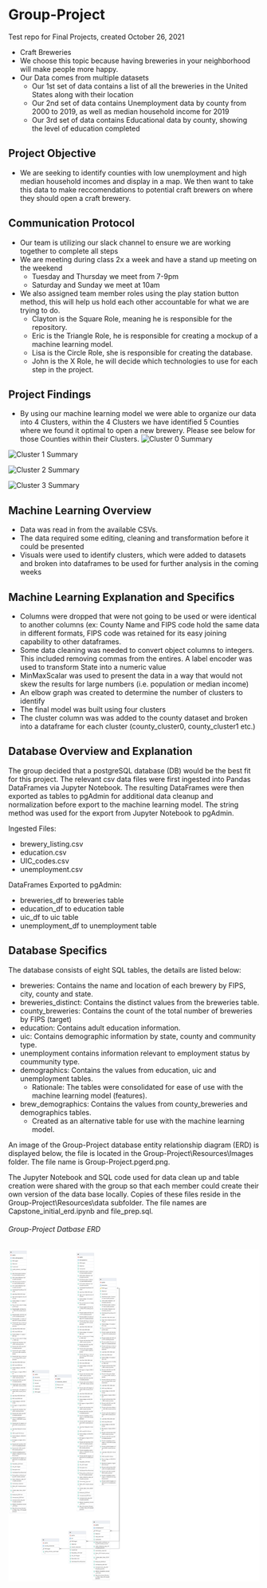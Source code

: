 # Group-Project
Test repo for Final Projects, created October 26, 2021

- Craft Breweries
- We choose this topic because having breweries in your neighborhood will make people more happy.
- Our Data comes from multiple datasets
  - Our 1st set of data contains a list of all the breweries in the United States along with their location
  - Our 2nd set of data contains Unemployment data by county from 2000 to 2019, as well as median household income for 2019
  - Our 3rd set of data contains Educational data by county, showing the level of education completed
 
## Project Objective 
- We are seeking to identify counties with low unemployment and high median household incomes and display in a map. We then want to take this data to make reccomendations to potential craft brewers on where they should open a craft brewery.

## Communication Protocol 
- Our team is utilizing our slack channel to ensure we are working together to complete all steps
- We are meeting during class 2x a week and have a stand up meeting on the weekend
  - Tuesday and Thursday we meet from 7-9pm
  - Saturday and Sunday we meet at 10am 
- We also assigned team member roles using the play station button method, this will help us hold each other accountable for what we are trying to do.
  - Clayton is the Square Role, meaning he is responsible for the repository. 
  - Eric is the Triangle Role, he is responsible for creating a mockup of a machine learning model.
  - Lisa is the Circle Role, she is responsible for creating the database.
  - John is the X Role, he will decide which technologies to use for each step in the project.

## Project Findings
- By using our machine learning model we were able to organize our data into 4 Clusters, within the 4 Clusters we have identified 5 Counties where we found it optimal to open a new brewery. Please see below for those Counties within their Clusters.
![Cluster 0 Summary](https://user-images.githubusercontent.com/79228491/141518522-4803c452-af6b-4373-b87a-228eef4b71a0.PNG)

![Cluster 1 Summary](https://user-images.githubusercontent.com/79228491/141518535-d8df0531-1604-4cb9-b566-27649caa1d13.PNG)

![Cluster 2 Summary](https://user-images.githubusercontent.com/79228491/141518545-51ff91db-591f-4e3d-b5ae-f41cc3293ad7.PNG)

![Cluster 3 Summary](https://user-images.githubusercontent.com/79228491/141518549-232a9a8b-81e4-4bb0-aa4f-daedb3cf52d8.PNG)

## Machine Learning Overview
- Data was read in from the available CSVs.
- The data required some editing, cleaning and transformation before it could be presented
- Visuals were used to identify clusters, which were added to datasets and broken into dataframes to be used for further analysis in the coming weeks

## Machine Learning Explanation and Specifics
- Columns were dropped that were not going to be used or were identical to another columns (ex: County Name and FIPS code hold the same data in different formats, FIPS code was retained for its easy joining capability to other dataframes.
- Some data cleaning was needed to convert object columns to integers. This included removing commas from the entires. A label encoder was used to transform State into a numeric value
- MinMaxScalar was used to present the data in a way that would not skew the results for large numbers (i.e. population or median income)
- An elbow graph was created to determine the number of clusters to identify
- The final model was built using four clusters
- The cluster column was was added to the county dataset and broken into a dataframe for each cluster (county_cluster0, county_cluster1 etc.)

## Database Overview and Explanation
The group decided that a postgreSQL database (DB) would be the best fit for this project. The relevant csv data files were first ingested into Pandas DataFrames via Jupyter Notebook. The resulting DataFrames were then exported as tables to pgAdmin for additional data cleanup and normalization before export to the machine learning model. The string method was used for the export from Jupyter Notebook to pgAdmin.

Ingested Files:
- brewery_listing.csv
- education.csv
- UIC_codes.csv
- unemployment.csv

DataFrames Exported to pgAdmin:
- breweries_df to breweries table
- education_df to education table
- uic_df to uic table
- unemployment_df to unemployment table

## Database Specifics
The database consists of eight SQL tables, the details are listed below:
- breweries: Contains the name and location of each brewery by FIPS, city, county and state. 
- breweries_distinct: Contains the distinct values from the breweries table.
- county_breweries: Contains the count of the total number of breweries by FIPS (target)
- education: Contains adult education information.
- uic: Contains demographic information by state, county and community type.
- unemployment contains information relevant to employment status by coummunity type.
- demographics: Contains the values from education, uic and unemployment tables. 
  - Rationale: The tables were consolidated for ease of use with the machine learning model (features).
- brew_demographics: Contains the values from county_breweries and demographics tables.
  - Created as an alternative table for use with the machine learning model.
  
An image of the Group-Project database entity relationship diagram (ERD) is displayed below, the file is located in the Group-Project\Resources\Images folder. The file name is Group-Project.pgerd.png.
 
The Jupyter Notebook and SQL code used for data clean up and table creation were shared with the group so that each member could create their own version of the data base locally. Copies of these files reside in the Group-Project\Resources\data subfolder. The file names are Capstone_initial_erd.ipynb and file_prep.sql. 

###### Group-Project Datbase ERD
![Group-Project_pgerd](https://github.com/remsic12/Group-Project/blob/main/Resources/Images/Group-Project.pgerd.png)






